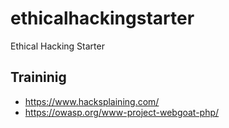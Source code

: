 # ethicalhackingstarter
Ethical  Hacking  Starter

## Traininig
- https://www.hacksplaining.com/
- https://owasp.org/www-project-webgoat-php/
